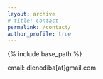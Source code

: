 ```yaml
---
layout: archive
# title: Contact
permalink: /contact/
author_profile: true
---
```


{% include base_path %}

email: dienodiba[at]gmail.com
